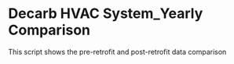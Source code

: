 # Decarb HVAC System_Yearly Comparison
This script shows the pre-retrofit and post-retrofit data comparison 
